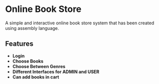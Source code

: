 # Online Book Store
A simple and interactive online book store system that has been created using assembly language.

## Features
* **Login**
* **Choose Books**
* **Choose Between Genres**
* **Different Interfaces for ADMIN and USER**
* **Can add books in cart**

